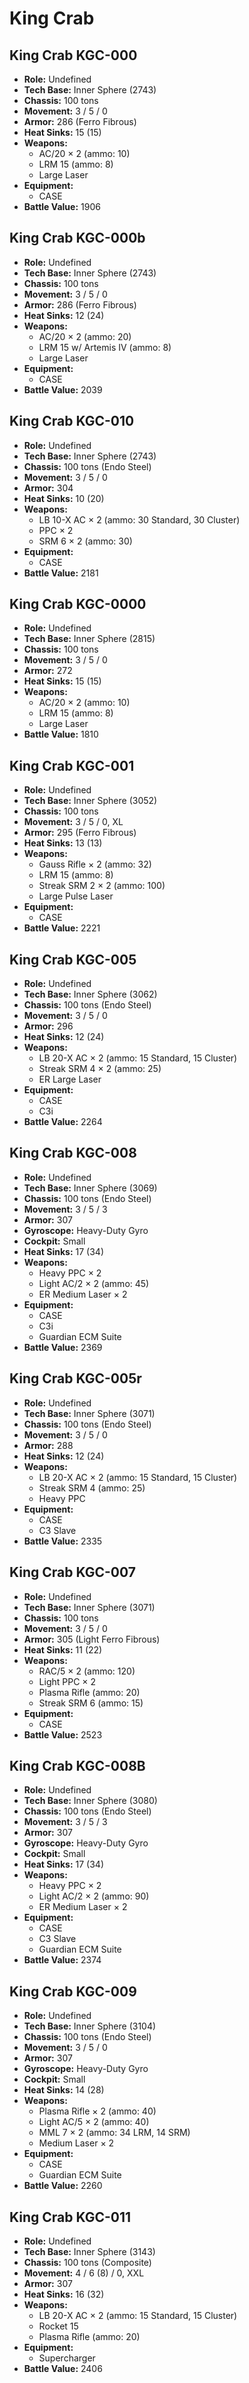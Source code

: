 # King Crab
## King Crab KGC-000
- **Role:** Undefined
- **Tech Base:** Inner Sphere (2743)
- **Chassis:** 100 tons
- **Movement:** 3 / 5 / 0
- **Armor:** 286 (Ferro Fibrous)
- **Heat Sinks:** 15 (15)
- **Weapons:**
  - AC/20 × 2 (ammo: 10)
  - LRM 15 (ammo: 8)
  - Large Laser
- **Equipment:**
  - CASE
- **Battle Value:** 1906

## King Crab KGC-000b
- **Role:** Undefined
- **Tech Base:** Inner Sphere (2743)
- **Chassis:** 100 tons
- **Movement:** 3 / 5 / 0
- **Armor:** 286 (Ferro Fibrous)
- **Heat Sinks:** 12 (24)
- **Weapons:**
  - AC/20 × 2 (ammo: 20)
  - LRM 15 w/ Artemis IV (ammo: 8)
  - Large Laser
- **Equipment:**
  - CASE
- **Battle Value:** 2039

## King Crab KGC-010
- **Role:** Undefined
- **Tech Base:** Inner Sphere (2743)
- **Chassis:** 100 tons (Endo Steel)
- **Movement:** 3 / 5 / 0
- **Armor:** 304
- **Heat Sinks:** 10 (20)
- **Weapons:**
  - LB 10-X AC × 2 (ammo: 30 Standard, 30 Cluster)
  - PPC × 2
  - SRM 6 × 2 (ammo: 30)
- **Equipment:**
  - CASE
- **Battle Value:** 2181

## King Crab KGC-0000
- **Role:** Undefined
- **Tech Base:** Inner Sphere (2815)
- **Chassis:** 100 tons
- **Movement:** 3 / 5 / 0
- **Armor:** 272
- **Heat Sinks:** 15 (15)
- **Weapons:**
  - AC/20 × 2 (ammo: 10)
  - LRM 15 (ammo: 8)
  - Large Laser
- **Battle Value:** 1810

## King Crab KGC-001
- **Role:** Undefined
- **Tech Base:** Inner Sphere (3052)
- **Chassis:** 100 tons
- **Movement:** 3 / 5 / 0, XL
- **Armor:** 295 (Ferro Fibrous)
- **Heat Sinks:** 13 (13)
- **Weapons:**
  - Gauss Rifle × 2 (ammo: 32)
  - LRM 15 (ammo: 8)
  - Streak SRM 2 × 2 (ammo: 100)
  - Large Pulse Laser
- **Equipment:**
  - CASE
- **Battle Value:** 2221

## King Crab KGC-005
- **Role:** Undefined
- **Tech Base:** Inner Sphere (3062)
- **Chassis:** 100 tons (Endo Steel)
- **Movement:** 3 / 5 / 0
- **Armor:** 296
- **Heat Sinks:** 12 (24)
- **Weapons:**
  - LB 20-X AC × 2 (ammo: 15 Standard, 15 Cluster)
  - Streak SRM 4 × 2 (ammo: 25)
  - ER Large Laser
- **Equipment:**
  - CASE
  - C3i
- **Battle Value:** 2264

## King Crab KGC-008
- **Role:** Undefined
- **Tech Base:** Inner Sphere (3069)
- **Chassis:** 100 tons (Endo Steel)
- **Movement:** 3 / 5 / 3
- **Armor:** 307
- **Gyroscope:** Heavy-Duty Gyro
- **Cockpit:** Small
- **Heat Sinks:** 17 (34)
- **Weapons:**
  - Heavy PPC × 2
  - Light AC/2 × 2 (ammo: 45)
  - ER Medium Laser × 2
- **Equipment:**
  - CASE
  - C3i
  - Guardian ECM Suite
- **Battle Value:** 2369

## King Crab KGC-005r
- **Role:** Undefined
- **Tech Base:** Inner Sphere (3071)
- **Chassis:** 100 tons (Endo Steel)
- **Movement:** 3 / 5 / 0
- **Armor:** 288
- **Heat Sinks:** 12 (24)
- **Weapons:**
  - LB 20-X AC × 2 (ammo: 15 Standard, 15 Cluster)
  - Streak SRM 4 (ammo: 25)
  - Heavy PPC
- **Equipment:**
  - CASE
  - C3 Slave
- **Battle Value:** 2335

## King Crab KGC-007
- **Role:** Undefined
- **Tech Base:** Inner Sphere (3071)
- **Chassis:** 100 tons
- **Movement:** 3 / 5 / 0
- **Armor:** 305 (Light Ferro Fibrous)
- **Heat Sinks:** 11 (22)
- **Weapons:**
  - RAC/5 × 2 (ammo: 120)
  - Light PPC × 2
  - Plasma Rifle (ammo: 20)
  - Streak SRM 6 (ammo: 15)
- **Equipment:**
  - CASE
- **Battle Value:** 2523

## King Crab KGC-008B
- **Role:** Undefined
- **Tech Base:** Inner Sphere (3080)
- **Chassis:** 100 tons (Endo Steel)
- **Movement:** 3 / 5 / 3
- **Armor:** 307
- **Gyroscope:** Heavy-Duty Gyro
- **Cockpit:** Small
- **Heat Sinks:** 17 (34)
- **Weapons:**
  - Heavy PPC × 2
  - Light AC/2 × 2 (ammo: 90)
  - ER Medium Laser × 2
- **Equipment:**
  - CASE
  - C3 Slave
  - Guardian ECM Suite
- **Battle Value:** 2374

## King Crab KGC-009
- **Role:** Undefined
- **Tech Base:** Inner Sphere (3104)
- **Chassis:** 100 tons (Endo Steel)
- **Movement:** 3 / 5 / 0
- **Armor:** 307
- **Gyroscope:** Heavy-Duty Gyro
- **Cockpit:** Small
- **Heat Sinks:** 14 (28)
- **Weapons:**
  - Plasma Rifle × 2 (ammo: 40)
  - Light AC/5 × 2 (ammo: 40)
  - MML 7 × 2 (ammo: 34 LRM, 14 SRM)
  - Medium Laser × 2
- **Equipment:**
  - CASE
  - Guardian ECM Suite
- **Battle Value:** 2260

## King Crab KGC-011
- **Role:** Undefined
- **Tech Base:** Inner Sphere (3143)
- **Chassis:** 100 tons (Composite)
- **Movement:** 4 / 6 (8) / 0, XXL
- **Armor:** 307
- **Heat Sinks:** 16 (32)
- **Weapons:**
  - LB 20-X AC × 2 (ammo: 15 Standard, 15 Cluster)
  - Rocket 15
  - Plasma Rifle (ammo: 20)
- **Equipment:**
  - Supercharger
- **Battle Value:** 2406

